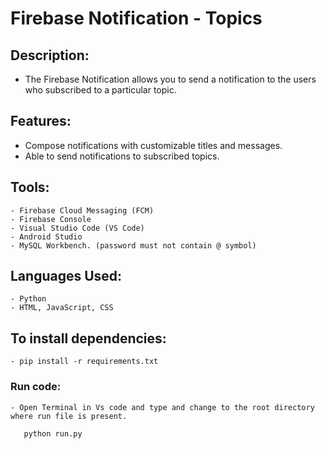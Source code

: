 
# Firebase Notification - Topics

## Description:
- The Firebase Notification allows you to send a notification to the users who subscribed to a particular topic.

## Features:
- Compose notifications with customizable titles and messages.
- Able to send notifications to subscribed topics.

## Tools:
    - Firebase Cloud Messaging (FCM)
    - Firebase Console
    - Visual Studio Code (VS Code)
    - Android Studio
    - MySQL Workbench. (password must not contain @ symbol)

## Languages Used:
    - Python
    - HTML, JavaScript, CSS

## To install dependencies:
    
    - pip install -r requirements.txt
    

### Run code:
    - Open Terminal in Vs code and type and change to the root directory where run file is present.
    
       python run.py
    